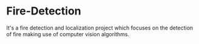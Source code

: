 # Fire-Detection
It's a fire detection and localization project which focuses on the detection of fire making use of computer vision algorithms.
